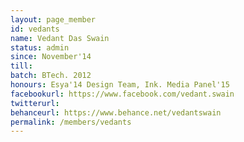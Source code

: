 ```yaml
---
layout: page_member
id: vedants
name: Vedant Das Swain
status: admin
since: November'14
till: 
batch: BTech. 2012
honours: Esya'14 Design Team, Ink. Media Panel'15
facebookurl: https://www.facebook.com/vedant.swain
twitterurl:
behanceurl: https://www.behance.net/vedantswain
permalink: /members/vedants
---
```

